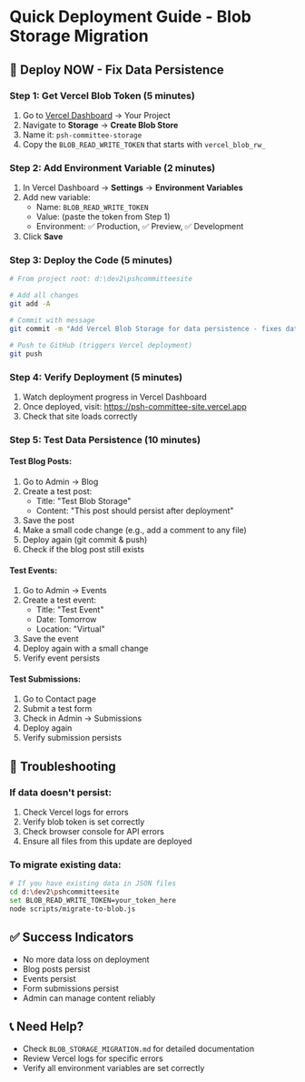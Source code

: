 # Quick Deployment Guide - Blob Storage Migration

## 🚀 Deploy NOW - Fix Data Persistence

### Step 1: Get Vercel Blob Token (5 minutes)
1. Go to [Vercel Dashboard](https://vercel.com) → Your Project
2. Navigate to **Storage** → **Create Blob Store**
3. Name it: `psh-committee-storage`
4. Copy the `BLOB_READ_WRITE_TOKEN` that starts with `vercel_blob_rw_`

### Step 2: Add Environment Variable (2 minutes)
1. In Vercel Dashboard → **Settings** → **Environment Variables**
2. Add new variable:
   - Name: `BLOB_READ_WRITE_TOKEN`
   - Value: (paste the token from Step 1)
   - Environment: ✅ Production, ✅ Preview, ✅ Development
3. Click **Save**

### Step 3: Deploy the Code (5 minutes)
```bash
# From project root: d:\dev2\pshcommitteesite

# Add all changes
git add -A

# Commit with message
git commit -m "Add Vercel Blob Storage for data persistence - fixes data loss on deployment"

# Push to GitHub (triggers Vercel deployment)
git push
```

### Step 4: Verify Deployment (5 minutes)
1. Watch deployment progress in Vercel Dashboard
2. Once deployed, visit: https://psh-committee-site.vercel.app
3. Check that site loads correctly

### Step 5: Test Data Persistence (10 minutes)

#### Test Blog Posts:
1. Go to Admin → Blog
2. Create a test post:
   - Title: "Test Blob Storage"
   - Content: "This post should persist after deployment"
3. Save the post
4. Make a small code change (e.g., add a comment to any file)
5. Deploy again (git commit & push)
6. Check if the blog post still exists

#### Test Events:
1. Go to Admin → Events
2. Create a test event:
   - Title: "Test Event"
   - Date: Tomorrow
   - Location: "Virtual"
3. Save the event
4. Deploy again with a small change
5. Verify event persists

#### Test Submissions:
1. Go to Contact page
2. Submit a test form
3. Check in Admin → Submissions
4. Deploy again
5. Verify submission persists

## 🔧 Troubleshooting

### If data doesn't persist:
1. Check Vercel logs for errors
2. Verify blob token is set correctly
3. Check browser console for API errors
4. Ensure all files from this update are deployed

### To migrate existing data:
```bash
# If you have existing data in JSON files
cd d:\dev2\pshcommitteesite
set BLOB_READ_WRITE_TOKEN=your_token_here
node scripts/migrate-to-blob.js
```

## ✅ Success Indicators
- No more data loss on deployment
- Blog posts persist
- Events persist
- Form submissions persist
- Admin can manage content reliably

## 📞 Need Help?
- Check `BLOB_STORAGE_MIGRATION.md` for detailed documentation
- Review Vercel logs for specific errors
- Verify all environment variables are set correctly